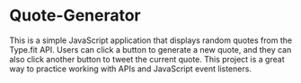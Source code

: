 # Quote-Generator
This is a simple JavaScript application that displays random quotes from the Type.fit API. Users can click a button to generate a new quote, and they can also click another button to tweet the current quote. This project is a great way to practice working with APIs and JavaScript event listeners.
